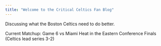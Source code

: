 ```yaml
---
title: "Welcome to the Critical Celtics Fan Blog"
---
```


Discussing what the Boston Celtics need to do better.

Current Matchup: Game 6 vs Miami Heat in the Eastern Conference Finals (Celtics lead series 3-2)
